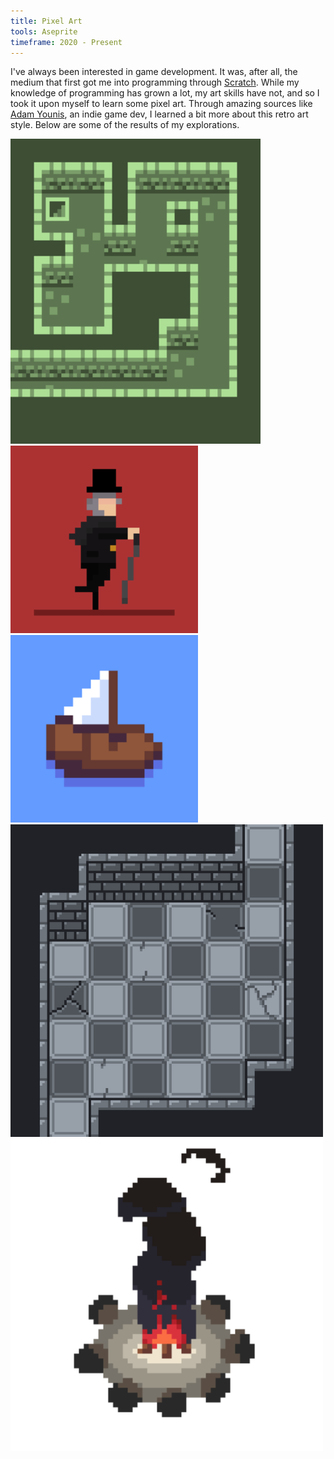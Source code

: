 ```yaml
---
title: Pixel Art
tools: Aseprite
timeframe: 2020 - Present
---
```

I've always been interested in game development. It was, after all, the medium that first got me into programming through [Scratch](https://scratch.mit.edu). While my knowledge of programming has grown a lot, my art skills have not, and so I took it upon myself to learn some pixel art. Through amazing sources like [Adam Younis](https://www.youtube.com/c/AdamCYounis), an indie game dev, I learned a bit more about this retro art style. Below are some of the results of my explorations.

<img src="/assets/img/green.png" width="400px">

<img src="/assets/img/collector.gif" width="300px">

<img src="/assets/img/ship.png" width="300px">

<img src="/assets/img/grey.png" width="500px">

<img src="/assets/img/fire.gif" width="500px" style="background-color: #000">
